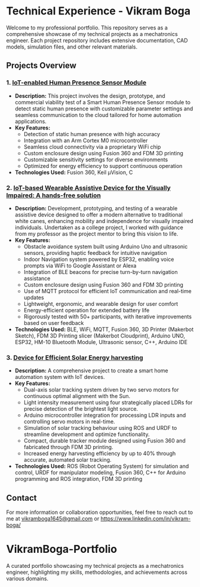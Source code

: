 # Technical Experience - Vikram Boga

Welcome to my professional portfolio. This repository serves as a comprehensive showcase of my technical projects as a mechatronics engineer. Each project repository includes extensive documentation, CAD models, simulation files, and other relevant materials.

## Projects Overview

### 1. [IoT-enabled Human Presence Sensor Module](https://github.com/vboga25/HP-Sensor)
- **Description:** This project involves the design, prototype, and commercial viability test of a Smart Human Presence Sensor module to detect static human presence with customizable parameter settings and seamless communication to the cloud tailored for home automation applications.
- **Key Features:**
  - Detection of static human presence with high accuracy
  - Integration with an Arm Cortex M0 microcontroller
  - Seamless cloud connectivity via a proprietary WiFi chip
  - Custom enclosure design using Fusion 360 and FDM 3D printing
  - Customizable sensitivity settings for diverse environments
  - Optimized for energy efficiency to support continuous operation
- **Technologies Used:** Fusion 360, Keil µVision, C

### 2. [IoT-based Wearable Assistive Device for the Visually Impaired: A hands-free solution](https://github.com/yourusername/automated-guided-vehicle)
- **Description:** Development, prototyping, and testing of a wearable assistive device designed to offer a modern alternative to traditional white canes, enhancing mobility and independence for visually impaired individuals. Undertaken as a college project, I worked with guidance from my professor as the project mentor to bring this vision to life.
- **Key Features:**
  - Obstacle avoidance system built using Arduino Uno and ultrasonic sensors, providing haptic feedback for intuitive navigation
  - Indoor Navigation system powered by ESP32, enabling voice prompts via WiFi to Google Assistant or Alexa
  - Integration of BLE beacons for precise turn-by-turn navigation assistance
  - Custom enclosure design using Fusion 360 and FDM 3D printing
  - Use of MQTT protocol for efficient IoT communication and real-time updates
  - Lightweight, ergonomic, and wearable design for user comfort
  - Energy-efficient operation for extended battery life
  - Rigorously tested with 50+ participants, with iterative improvements based on user feedback
- **Technologies Used:** BLE, WiFi, MQTT, Fusion 360, 3D Printer (Makerbot Sketch), FDM 3D Printing slicer (Makerbot Cloudprint), Arduino UNO, ESP32, HM-10 Bluetooth Module, Ultrasonic sensor, C++, Arduino IDE

### 3. [Device for Efficient Solar Energy harvesting](https://github.com/yourusername/smart-home-automation)
- **Description:** A comprehensive project to create a smart home automation system with IoT devices.
- **Key Features:**
  - Dual-axis solar tracking system driven by two servo motors for continuous optimal alignment with the Sun.
  - Light intensity measurement using four strategically placed LDRs for precise detection of the brightest light source.
  - Arduino microcontroller integration for processing LDR inputs and controlling servo motors in real-time.
  - Simulation of solar tracking behaviour using ROS and URDF to streamline development and optimize functionality.
  - Compact, durable tracker module designed using Fusion 360 and fabricated through FDM 3D printing.
  - Increased energy harvesting efficiency by up to 40% through accurate, automated solar tracking.
- **Technologies Used:** ROS (Robot Operating System) for simulation and control, URDF for manipulator modeling, Fusion 360, C++ for Arduino programming and ROS integration, FDM 3D printing


## Contact

For more information or collaboration opportunities, feel free to reach out to me at vikramboga1645@gmail.com or https://www.linkedin.com/in/vikram-boga/

# VikramBoga-Portfolio
A curated portfolio showcasing my technical projects as a mechatronics engineer, highlighting my skills, methodologies, and achievements across various domains.
